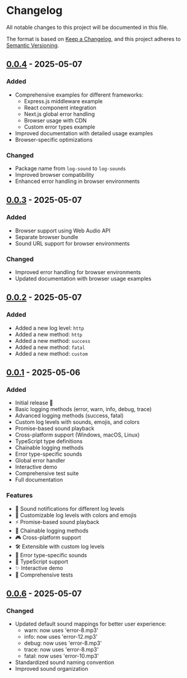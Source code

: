 # Changelog
All notable changes to this project will be documented in this file.

The format is based on [Keep a Changelog](https://keepachangelog.com/en/1.0.0/),
and this project adheres to [Semantic Versioning](https://semver.org/spec/v2.0.0.html).

## [0.0.4] - 2025-05-07
### Added
- Comprehensive examples for different frameworks:
  - Express.js middleware example
  - React component integration
  - Next.js global error handling
  - Browser usage with CDN
  - Custom error types example
- Improved documentation with detailed usage examples
- Browser-specific optimizations
### Changed
- Package name from `log-sound` to `log-sounds`
- Improved browser compatibility
- Enhanced error handling in browser environments

## [0.0.3] - 2025-05-07
### Added
- Browser support using Web Audio API
- Separate browser bundle
- Sound URL support for browser environments
### Changed
- Improved error handling for browser environments
- Updated documentation with browser usage examples

## [0.0.2] - 2025-05-07
### Added
- Added a new log level: `http`
- Added a new method: `http`
- Added a new method: `success`
- Added a new method: `fatal`
- Added a new method: `custom`

## [0.0.1] - 2025-05-06
### Added
- Initial release 🎉
- Basic logging methods (error, warn, info, debug, trace)
- Advanced logging methods (success, fatal)
- Custom log levels with sounds, emojis, and colors
- Promise-based sound playback
- Cross-platform support (Windows, macOS, Linux)
- TypeScript type definitions
- Chainable logging methods
- Error type-specific sounds
- Global error handler
- Interactive demo
- Comprehensive test suite
- Full documentation

### Features
- 🎵 Sound notifications for different log levels
- 🎨 Customizable log levels with colors and emojis
- ⚡ Promise-based sound playback
- 🔗 Chainable logging methods
- 🎮 Cross-platform support
- 🛠️ Extensible with custom log levels
- 🎯 Error type-specific sounds
- 📝 TypeScript support
- ✨ Interactive demo
- 🧪 Comprehensive tests

## [0.0.6] - 2025-05-07
### Changed
- Updated default sound mappings for better user experience:
  - warn: now uses 'error-8.mp3'
  - info: now uses 'error-12.mp3'
  - debug: now uses 'error-8.mp3'
  - trace: now uses 'error-8.mp3'
  - fatal: now uses 'error-10.mp3'
- Standardized sound naming convention
- Improved sound organization

[0.0.4]: https://github.com/ndg23/log-sounds/releases/tag/v0.0.4
[0.0.3]: https://github.com/ndg23/log-sounds/releases/tag/v0.0.3
[0.0.2]: https://github.com/ndg23/log-sounds/releases/tag/v0.0.2
[0.0.1]: https://github.com/ndg23/log-sounds/releases/tag/v0.0.1
[0.0.6]: https://github.com/ndg23/log-sounds/releases/tag/v0.0.6 